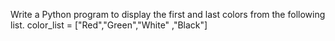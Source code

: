  Write a Python program to display the first and last colors from the following list. color_list = ["Red","Green","White" ,"Black"]
